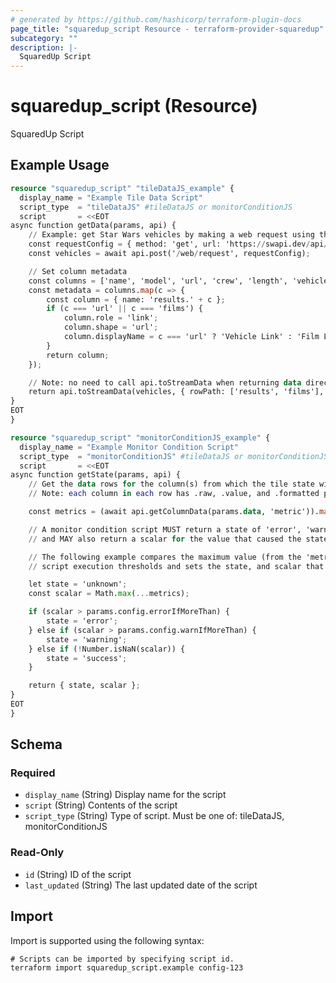 ```yaml
---
# generated by https://github.com/hashicorp/terraform-plugin-docs
page_title: "squaredup_script Resource - terraform-provider-squaredup"
subcategory: ""
description: |-
  SquaredUp Script
---
```


# squaredup_script (Resource)

SquaredUp Script

## Example Usage

```terraform
resource "squaredup_script" "tileDataJS_example" {
  display_name = "Example Tile Data Script"
  script_type  = "tileDataJS" #tileDataJS or monitorConditionJS
  script       = <<EOT
async function getData(params, api) {
    // Example: get Star Wars vehicles by making a web request using the '/web/request' api endpoint
    const requestConfig = { method: 'get', url: 'https://swapi.dev/api/vehicles' };
    const vehicles = await api.post('/web/request', requestConfig);

    // Set column metadata
    const columns = ['name', 'model', 'url', 'crew', 'length', 'vehicle_class', 'max_atmosphering_speed', 'passengers', 'films'];
    const metadata = columns.map(c => {
        const column = { name: 'results.' + c };
        if (c === 'url' || c === 'films') {
            column.role = 'link';
            column.shape = 'url';
            column.displayName = c === 'url' ? 'Vehicle Link' : 'Film Link';
        }
        return column;
    });

    // Note: no need to call api.toStreamData when returning data directly from invoking a data stream
    return api.toStreamData(vehicles, { rowPath: ['results', 'films'], metadata } );
}
EOT
}

resource "squaredup_script" "monitorConditionJS_example" {
  display_name = "Example Monitor Condition Script"
  script_type  = "monitorConditionJS" #tileDataJS or monitorConditionJS
  script       = <<EOT
async function getState(params, api) {
    // Get the data rows for the column(s) from which the tile state will be derived.
    // Note: each column in each row has .raw, .value, and .formatted properties.

    const metrics = (await api.getColumnData(params.data, 'metric')).map(row => row.value);

    // A monitor condition script MUST return a state of 'error', 'warning', 'success', or 'unknown',
    // and MAY also return a scalar for the value that caused the state.

    // The following example compares the maximum value (from the 'metric' column) against configured
    // script execution thresholds and sets the state, and scalar that caused the state, accordingly.

    let state = 'unknown';
    const scalar = Math.max(...metrics);

    if (scalar > params.config.errorIfMoreThan) {
        state = 'error';
    } else if (scalar > params.config.warnIfMoreThan) {
        state = 'warning';
    } else if (!Number.isNaN(scalar)) {
        state = 'success';
    }

    return { state, scalar };
}
EOT
}
```

<!-- schema generated by tfplugindocs -->
## Schema

### Required

- `display_name` (String) Display name for the script
- `script` (String) Contents of the script
- `script_type` (String) Type of script. Must be one of: tileDataJS, monitorConditionJS

### Read-Only

- `id` (String) ID of the script
- `last_updated` (String) The last updated date of the script

## Import

Import is supported using the following syntax:

```shell
# Scripts can be imported by specifying script id.
terraform import squaredup_script.example config-123
```
